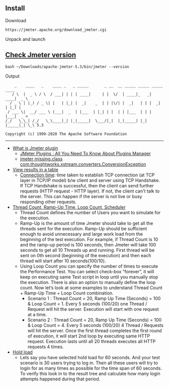 ## Install
Download
```
https://jmeter.apache.org/download_jmeter.cgi
```

Unpack and launch


## [Check Jmeter version](https://stackoverflow.com/a/52632844/10393067)
```
bash ~/Downloads/apache-jmeter-5.3/bin/jmeter --version
```

Output
```
    _    ____   _    ____ _   _ _____       _ __  __ _____ _____ _____ ____
   / \  |  _ \ / \  / ___| | | | ____|     | |  \/  | ____|_   _| ____|  _ \
  / _ \ | |_) / _ \| |   | |_| |  _|    _  | | |\/| |  _|   | | |  _| | |_) |
 / ___ \|  __/ ___ \ |___|  _  | |___  | |_| | |  | | |___  | | | |___|  _ <
/_/   \_\_| /_/   \_\____|_| |_|_____|  \___/|_|  |_|_____| |_| |_____|_| \_\ 5.3

Copyright (c) 1999-2020 The Apache Software Foundation
```

----------


- [What is Jmeter plugin](https://www.simplilearn.com/tutorials/jmeter-tutorial/jmeter-plugins)
  - [JMeter Plugins : All You Need To Know About Plugins Manager](https://www.edureka.co/blog/jmeter-plugins/) 
  - [jmeter missing.class com.thoughtworks.xstream.converters.ConversionException](https://stackoverflow.com/questions/45979130/jmeter-missing-class-com-thoughtworks-xstream-converters-conversionexception)
- [View results in a table](https://stackoverflow.com/questions/29252088/jmeter-test-not-running)
  - [Connection time](https://stackoverflow.com/questions/41790285/what-the-difference-latency-time-vs-connect-time-in-jmeter): time taken to establish TCP connection (at TCP layer in TCP/IP model) b/w client and server using TCP Handshake. If TCP Handshake is successful, then the client can send further requests (HTTP request - HTTP layer). If not, the client can't talk to the server. This can happen if the server is not live or busy responding other requests.
- [Thread Count, Ramp-Up Time, Loop Count, Scheduler](http://www.testingjournals.com/5-must-know-features-thread-group-jmeter/)
  - Thread Count defines the number of Users you want to simulate for the execution.
  - Ramp-Up is the amount of time Jmeter should take to get all the threads sent for the execution. Ramp-Up should be sufficient enough to avoid unnecessary and large work load from the beginning of the test execution. For example, if Thread Count is 10 and the ramp-up period is 100 seconds, then Jmeter will take 100 seconds to get all 10 Threads up and running. First thread will be sent on 0th second (beginning of the execution) and then each thread will start after 10 seconds(100/10).
  - Using Loop Count you can specify the number of times to execute the Performance Test. You can select check-box “forever”, it will keep on executing same Test script in loop until you manually stop the execution. There is also an option to manually define the loop count. Now let’s look at some examples to understand Thread Count + Ramp-Up Time + Loop Count combination.
     - Scenario 1 : Thread Count = 20, Ramp Up Time (Seconds) = 100 & Loop Count = 1. Every 5 seconds (100/20) one Thread / Request will hit the server. Execution will start with one request at a time.
     - Scenario 2 : Thread Count = 20, Ramp Up Time (Seconds) = 100 & Loop Count = 4. Every 5 seconds (100/20) 4 Thread / Requests will hit the server. Once the first thread completes the first round of execution, it will start 2nd loop by executing same HTTP request. Execution lasts until all 20 threads executes all HTTP requests 4 times.
- [Hold load](https://sqa.stackexchange.com/questions/10352/what-does-hold-load-for-mean-in-jmeter-and-how-do-i-disable-it)
  - Lets say you have selected hold load for 60 seconds.
    And your test scenario is 30 users trying to log in.
    Then all these users will try to login for as many times as possible for the time span of 60 seconds.
    To verify this look in to the result tree and calculate how many login attempts happened during that period.
